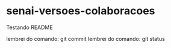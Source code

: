 # senai-versoes-colaboracoes

Testando README 

lembrei do comando: git commit
lembrei do comando: git status

